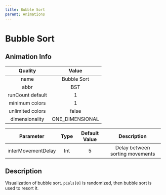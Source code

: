 ```yaml
---
title: Bubble Sort
parent: Animations
---
```


<!-- THIS FILE IS AUTOMATICALLY GENERATED -->
<!-- MAKE CHANGES TO THE AnimationInfo INSTANCE ASSOCIATED WITH THIS ANIMATION -->

# Bubble Sort

## Animation Info

|Quality|Value|
|:-:|:-:|
|name|Bubble Sort|
|abbr|BST|
|runCount default|1|
|minimum colors|1|
|unlimited colors|false|
|dimensionality|ONE_DIMENSIONAL|

|Parameter|Type|Default Value|Description|
|:-:|:-:|:-:|:-:|
|interMovementDelay|Int|5|Delay between sorting movements|

## Description
Visualization of bubble sort.
`pCols[0]` is randomized, then bubble sort is used to resort it.

